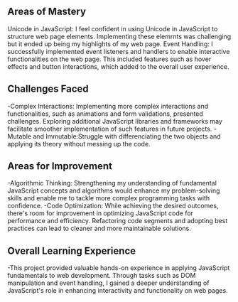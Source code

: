 ## Areas of Mastery
Unicode in JavaScript: I feel confident in using Unicode in JavaScript to structure web page elements. Implementing these elemrnts was challenging but it ended up being my highlights of my web page.
Event Handling: I successfully implemented event listeners and handlers to enable interactive functionalities on the web page. This included features such as hover effects and button interactions, which added to the overall user experience.

## Challenges Faced
-Complex Interactions: Implementing more complex interactions and functionalities, such as animations and form validations, presented challenges. Exploring additional JavaScript libraries and frameworks may facilitate smoother implementation of such features in future projects.
-Mutable and Immutable:Struggle with differenciating the two objects and applying its theory without messing up the code.

## Areas for Improvement
-Algorithmic Thinking: Strengthening my understanding of fundamental JavaScript concepts and algorithms would enhance my problem-solving skills and enable me to tackle more complex programming tasks with confidence.
-Code Optimization: While achieving the desired outcomes, there's room for improvement in optimizing JavaScript code for performance and efficiency. Refactoring code segments and adopting best practices can lead to cleaner and more maintainable solutions.

## Overall Learning Experience
-This project provided valuable hands-on experience in applying JavaScript fundamentals to web development. Through tasks such as DOM manipulation and event handling, I gained a deeper understanding of JavaScript's role in enhancing interactivity and functionality on web pages. 
